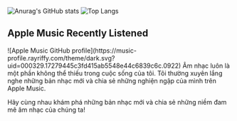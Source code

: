 ![Anurag's GitHub stats](https://github-readme-stats.vercel.app/api?username=anhphamhoangdev&show_icons=true&theme=transparent)
![Top Langs](https://github-readme-stats.vercel.app/api/top-langs/?username=anhphamhoangdev&layout=compact)


## Apple Music Recently Listened


<div>
  ![Apple Music GitHub profile](https://music-profile.rayriffy.com/theme/dark.svg?uid=000329.17279445c3fd415ab5548e44c6839c6c.0922)
  Âm nhạc luôn là một phần không thể thiếu trong cuộc sống của tôi. Tôi thường xuyên lắng nghe những bản nhạc mới và chia sẻ những nghiện ngập của mình trên Apple Music.

Hãy cùng nhau khám phá những bản nhạc mới và chia sẻ những niềm đam mê âm nhạc của chúng ta!
</div>

